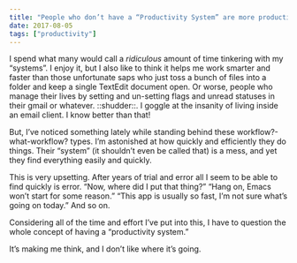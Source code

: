 ```yaml
---
title: "People who don’t have a “Productivity System” are more productive"
date: 2017-08-05
tags: ["productivity"]
---
```


I spend what many would call a _ridiculous_ amount of time tinkering with my “systems”. I enjoy it, but I also like to think it helps me work smarter and faster than those unfortunate saps who just toss a bunch of files into a folder and keep a single TextEdit document open. Or worse, people who manage their lives by setting and un-setting flags and unread statuses in their gmail or whatever. ::shudder::.  I goggle at the insanity of living inside an email client. I know better than that!

But, I’ve noticed something lately while standing behind these workflow?-what-workflow? types. I’m astonished at how quickly and efficiently they do things.  Their “system” (it shouldn’t even be called that) is a mess, and yet they find everything easily and quickly.

This is very upsetting. After years of trial and error all I seem to be able to find quickly is error. “Now, where did I put that thing?” “Hang on, Emacs won’t start for some reason.” “This app is usually so fast, I’m not sure what’s going on today.” And so on. 

Considering all of the time and effort I’ve put into this, I have to question the whole concept of having a “productivity system.”

It’s making me think, and I don’t like where it’s going.



